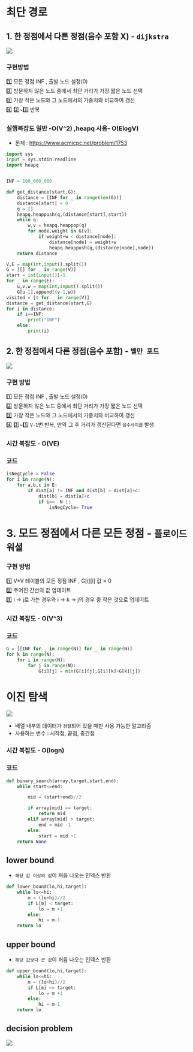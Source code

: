 # 최단 경로
##  1. 한 정점에서 다른 정점(음수 포함 X) - `dijkstra`
<img src="https://upload.wikimedia.org/wikipedia/commons/5/57/Dijkstra_Animation.gif?20171021180030">

### 구현방법
1️⃣ 모든 정점 INF , 출발 노드 설정(0)  
2️⃣ 방문하지 않은 노드 중에서 최단 거리가 가장 짧은 노드 선택  
3️⃣ 가장 작은 노드와 그 노드에서의 가중치와 비교하여 갱신  
4️⃣ 2️⃣~3️⃣ 반복

### 실행복잡도 일반 -O(V^2) ,heapq 사용- O(ElogV)

- 문제 : https://www.acmicpc.net/problem/1753
``` python
import sys
input = sys.stdin.readline
import heapq


INF = 100_000_000

def get_distance(start,G):
    distance = [INF for _ in range(len(G))]
    distance[start] = 0
    q = []
    heapq.heappush(q,(distance[start],start))
    while q:
        w,v = heapq.heappop(q)
        for node,weight in G[v]:
            if weight+w < distance[node]:
                distance[node] = weight+w
                heapq.heappush(q,(distance[node],node))
    return distance

V,E = map(int,input().split())
G = [[] for _ in range(V)]
start = int(input())-1
for _ in range(E):
    u,v,w = map(int,input().split())
    G[u-1].append((v-1,w))
visited = [0 for _ in range(V)]
distance = get_distance(start,G)
for i in distance:
    if i==INF:
        print("INF")
    else:
        print(i)
```

## 2. 한 정점에서 다른 정점(음수 포함) - `벨만 포드`
<img src= "https://upload.wikimedia.org/wikipedia/commons/7/77/Bellman%E2%80%93Ford_algorithm_example.gif?20210501205439">  

### 구현 방법 
1️⃣ 모든 정점 INF , 출발 노드 설정(0)  
2️⃣ 방문하지 않은 노드 중에서 최단 거리가 가장 짧은 노드 선택  
3️⃣ 가장 작은 노드와 그 노드에서의 가중치와 비교하여 갱신  
4️⃣ 2️⃣~3️⃣  `V-1`번 반복, 만약 그 후 거리가 갱신된다면 `음수사이클` 발생  

### 시간 복잡도 - O(VE)
### 코드
``` python
isNegCycle = False
for i in range(N):
    for a,b,c in E:
        if dist[a] != INF and dist[b] > dist[a]+c:
            dist[b] = dist[a]+c
            if i==  N-1:
                isNegCycle= True
```

# 3. 모드 정점에서 다른 모든 정점 - `플로이드 워셜`

### 구현 방법
1️⃣ V*V 테이블의 모든 정점 INF , G[i][i] 값 = 0  
2️⃣ 주어진 간선의 값 업데이트  
3️⃣ i -> j로 가는 경우와 i -> k -> j의 경우 중 작은 것으로 업데이트  

### 시간 복잡도 - O(V^3)

### 코드
``` python
G = [[INF for _ in range(N)] for _ in range(N)]
for k in range(N):
    for i in range(N):
        for j in range(N):
            G[i][j] = min(G[i][j],G[i][k]+G[k][j])

```

# 이진 탐색      
<img src ="https://blog.kakaocdn.net/dn/bLB8uL/btqA9ByZ32e/txqBm2qWRb1mz6QHKayLU1/img.gif">

- 배열 내부의 데이터가 `정렬`되어 있을 때만 사용 가능한 알고리즘
- 사용하는 변수 : 시작점, 끝점, 중간점
### 시간 복잡도 - O(logn)
###  코드
``` python
def binary_search(array,target,start,end):
    while start<=end:

        mid = (start+end)//2

        if array[mid] == target:
            return mid
        elif array[mid] > target:
            end = mid -1 
        else:
            start = mid +1
    return None
```



## lower bound
- `해당 값 이상의 값`이 처음 나오는 인덱스 반환
``` python
def lower_bound(lo,hi,target):
    while lo<=hi:
        m = (lo+hi)//2
        if L[m] < target:
            lo = m +1
        else:
            hi = m-1
    return lo
```

## upper bound
- `해당 값보다 큰 값`이 처음 나오는 인덱스 반환

``` python
def upper_bound(lo,hi,target):
    while lo<=hi:
        m = (lo+hi)//2
        if L[m] <= target:
            lo = m +1
        else:
            hi = m-1
    return lo
```

## decision problem
<img src= "https://user-images.githubusercontent.com/62232531/174028787-01634ae0-fde7-4db1-bd07-cb3df9a52836.png">